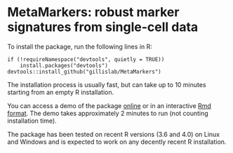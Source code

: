 # MetaMarkers: robust marker signatures from single-cell data

To install the package, run the following lines in R:

```
if (!requireNamespace("devtools", quietly = TRUE))
    install.packages("devtools")
devtools::install_github("gillislab/MetaMarkers")
```

The installation process is usually fast, but can take up to 10 minutes starting from an empty R installation.

You can access a demo of the package [online](./demo/MetaMarkers.md) or in an interactive [Rmd format](./vignettes/MetaMarkers.Rmd). The demo takes approximately 2 minutes to run (not counting installation time). 

The package has been tested on recent R versions (3.6 and 4.0) on Linux and Windows and is expected to work on any decently recent R installation.
